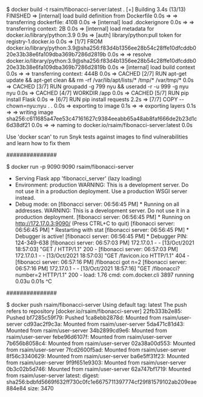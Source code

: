 $ docker build -t rsaim/fibonacci-server:latest .
[+] Building 3.4s (13/13) FINISHED
 => [internal] load build definition from Dockerfile                                                                                                                                           0.0s
 => => transferring dockerfile: 410B                                                                                                                                                           0.0s
 => [internal] load .dockerignore                                                                                                                                                              0.0s
 => => transferring context: 2B                                                                                                                                                                0.0s
 => [internal] load metadata for docker.io/library/python:3.9                                                                                                                                  0.9s
 => [auth] library/python:pull token for registry-1.docker.io                                                                                                                                  0.0s
 => [1/7] FROM docker.io/library/python:3.9@sha256:f83d4b1356ee28b54c28ffe10dfcddb020e33b38e6fa109dba369b7286d2819b                                                                            0.0s
 => => resolve docker.io/library/python:3.9@sha256:f83d4b1356ee28b54c28ffe10dfcddb020e33b38e6fa109dba369b7286d2819b                                                                            0.0s
 => [internal] load build context                                                                                                                                                              0.0s
 => => transferring context: 444B                                                                                                                                                              0.0s
 => CACHED [2/7] RUN apt-get update   && apt-get clean   && rm -rf /var/lib/apt/lists/* /tmp/* /var/tmp/*                                                                                      0.0s
 => CACHED [3/7] RUN groupadd -g 799 nyu &&     useradd -r -u 999 -g nyu nyu                                                                                                                   0.0s
 => CACHED [4/7] WORKDIR /app                                                                                                                                                                  0.0s
 => CACHED [5/7] RUN pip install Flask                                                                                                                                                         0.0s
 => [6/7] RUN pip install requests                                                                                                                                                             2.2s
 => [7/7] COPY --chown=nyu:nyu . .                                                                                                                                                             0.0s
 => exporting to image                                                                                                                                                                         0.1s
 => => exporting layers                                                                                                                                                                        0.1s
 => => writing image sha256:c611685a47ee53c47161627c9384eeabb65a48ab8faf666de2b23d1c6d38df21                                                                                                   0.0s
 => => naming to docker.io/rsaim/fibonacci-server:latest                                                                                                                                       0.0s

Use 'docker scan' to run Snyk tests against images to find vulnerabilities and learn how to fix them

###############

$ docker run -p 9090:9090 rsaim/fibonacci-server
 * Serving Flask app 'fibonacci_server' (lazy loading)
 * Environment: production
   WARNING: This is a development server. Do not use it in a production deployment.
   Use a production WSGI server instead.
 * Debug mode: on
[fibonacci server: 06:56:45 PM]  * Running on all addresses.
   WARNING: This is a development server. Do not use it in a production deployment.
[fibonacci server: 06:56:45 PM]  * Running on http://172.17.0.3:9090/ (Press CTRL+C to quit)
[fibonacci server: 06:56:45 PM]  * Restarting with stat
[fibonacci server: 06:56:45 PM]  * Debugger is active!
[fibonacci server: 06:56:45 PM]  * Debugger PIN: 124-349-638
[fibonacci server: 06:57:03 PM] 172.17.0.1 - - [13/Oct/2021 18:57:03] "GET / HTTP/1.1" 200 -
[fibonacci server: 06:57:03 PM] 172.17.0.1 - - [13/Oct/2021 18:57:03] "GET /favicon.ico HTTP/1.1" 404 -
[fibonacci server: 06:57:16 PM] /fibonacci got n=2
[fibonacci server: 06:57:16 PM] 172.17.0.1 - - [13/Oct/2021 18:57:16] "GET /fibonacci?number=2 HTTP/1.1" 200 -
load: 1.76  cmd: com.docker.cli 3897 running 0.03u 0.01s
^C

###############

$ docker push rsaim/fibonacci-server
Using default tag: latest
The push refers to repository [docker.io/rsaim/fibonacci-server]
22fb333b2e85: Pushed
bf7285c59f79: Pushed
1ca8ebb2878d: Mounted from rsaim/user-server
cd93ac2f9c3a: Mounted from rsaim/user-server
5da471c81d43: Mounted from rsaim/user-server
34b2899cd9e6: Mounted from rsaim/user-server
febe96d6107f: Mounted from rsaim/user-server
7b656b8058c4: Mounted from rsaim/user-server
02a38a00d553: Mounted from rsaim/user-server
7fcd2600f5ad: Mounted from rsaim/user-server
8f56c3340629: Mounted from rsaim/user-server
ba6e5ff31f23: Mounted from rsaim/user-server
9f9f651e9303: Mounted from rsaim/user-server
0b3c02b5d746: Mounted from rsaim/user-server
62a747bf1719: Mounted from rsaim/user-server
latest: digest: sha256:bdbfd5669f632ff730c0fc1e6675711397774cf29f81579102ab209eae884e84 size: 3470